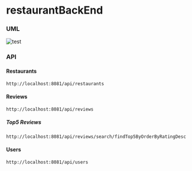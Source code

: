# restaurantBackEnd
 
 ### UML
 ![test](https://user-images.githubusercontent.com/14803304/66866231-2cabc480-ef99-11e9-918d-d0721e1f13a0.png)
 
 
 ### API
 #### Restaurants
```
http://localhost:8081/api/restaurants 
```

 #### Reviews
```
http://localhost:8081/api/reviews
```
##### Top5 Reviews
```
http://localhost:8081/api/reviews/search/findTop5ByOrderByRatingDesc
```

 #### Users
```
http://localhost:8081/api/users
```
